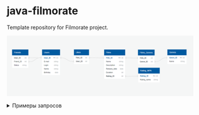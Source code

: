 # java-filmorate
Template repository for Filmorate project.

![](/resource/Diag_bd.png)

<details> <summary> Примеры запросов </summary>
Примеры запросов:  

<br> 1. Получение пользователя с ID = 1:  
  <br> SELECT * 
  <br> FROM Users
  <br> WHERE User_ID = 1;
<br>2. Получение фильма с ID = 1:  
 <br>  SELECT*  
 <br>  FROM Films  
 <br> WHERE Film_ID = 1;
<br> 3. Получение списка друзей пользователя с ID = 1:  
  <br> SELECT * 
  <br> FROM Friends
  <br> WHERE (User_ID = 1 OR Friend_ID = 1) 
<br> AND Status = 'CONFIRMED';
<br> 4. Получение списка лайков фильма с ID = 1:  
  <br> SELECT * 
  <br> FROM Likes
  <br> WHERE Film_ID = 1;
<br> 5. Получение списка общих друзей пользователей с ID = 1 и ID = 2:  
<br> (SELECT User_id AS Common_friend
<br> FROM Friends
<br> WHERE (Friend_ID = 2) 
<br> AND Status = 'Confirmed'
<br> UNION
<br> SELECT Friend_ID As Common_friend
<br> FROM Friends
<br> WHERE (User_ID = 2) 
<br> AND Status = 'Confirmed')
<br> INTERSECT
<br> (SELECT User_id AS Common_friend
<br> FROM Friends
<br> WHERE (Friend_ID = 1) 
<br> AND Status = 'Confirmed'
<br> UNION
<br> SELECT Friend_ID As Common_friend
<br> FROM Friends
<br> WHERE (User_ID = 1) 
<br> AND Status = 'Confirmed');
</details>